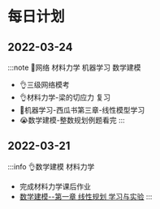 # 每日计划

## 2022-03-24

:::note 🧩网络 材料力学 机器学习 数学建模

- 👌三级网络模考
- 👌材料力学-梁的切应力 复习
- 🎨机器学习-西瓜书第三章-线性模型学习
- 😭数学建模-整数规划例题看完
  :::

## 2022-03-21

:::info 👌数学建模 材料力学
- 完成材料力学课后作业
- [数学建模--第一章 线性规划 学习与实验](../docs/mathmodel/linear_programing)
  ::: 